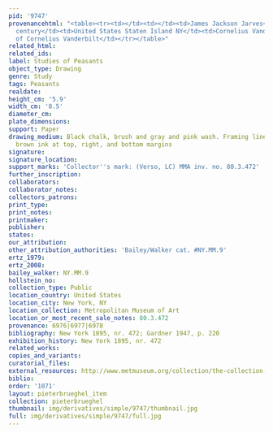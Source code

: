 ```yaml
---
pid: '9747'
provenancehtml: "<table><tr><td></td><td></td><td>James Jackson Jarves</td></tr><tr><td>19th
  century</td><td>United States Staten Island NY</td><td>Cornelius Vanderbilt</td></tr><tr><td>1880</td><td></td><td>Gift
  of Cornelius Vanderbilt</td></tr></table>"
related_html:
related_ids:
label: Studies of Peasants
object_type: Drawing
genre: Study
tags: Peasants
realdate:
height_cm: '5.9'
width_cm: '8.5'
diameter_cm:
plate_dimensions:
support: Paper
drawing_medium: Black chalk, brush and gray and pink wash. Framing lines in pen and
  brown ink at top, right, and bottom margins
signature:
signature_location:
support_marks: 'Collector''s mark: (Verso, LC) MMA inv. no. 80.3.472'
further_inscription:
collaborators:
collaborator_notes:
collectors_patrons:
print_type:
print_notes:
printmaker:
publisher:
states:
our_attribution:
other_attribution_authorities: 'Bailey/Walker cat. #NY.MM.9'
ertz_1979:
ertz_2008:
bailey_walker: NY.MM.9
hollstein_no:
collection_type: Public
location_country: United States
location_city: New York, NY
location_collection: Metropolitan Museum of Art
location_or_most_recent_sale_notes: 80.3.472
provenance: 6976|6977|6978
bibliography: New York 1895, nr. 472; Gardner 1947, p. 220
exhibition_history: New York 1895, nr. 472
related_works:
copies_and_variants:
curatorial_files:
external_resources: http://www.metmuseum.org/collection/the-collection-online/search/335123
biblio:
order: '1071'
layout: pieterbrueghel_item
collection: pieterbrueghel
thumbnail: img/derivatives/simple/9747/thumbnail.jpg
full: img/derivatives/simple/9747/full.jpg
---
```

